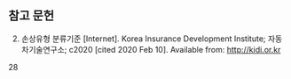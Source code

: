 ## 참고 문헌

2.  손상유형 분류기준 [Internet]. Korea Insurance Development Institute; 자동차기술연구소; c2020 [cited 2020 Feb 10].
    Available from: http://kidi.or.kr

<PAGE>28